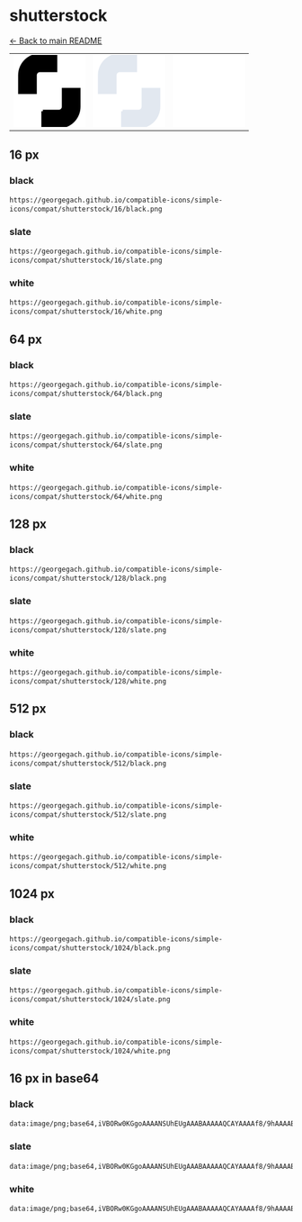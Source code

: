 # shutterstock

[← Back to main README](../../README.md)

<table><tr>
  <td><img src="./128/black.png" width="128" alt="shutterstock black icon" /></td>
  <td><img src="./128/slate.png" width="128" alt="shutterstock slate icon" /></td>
  <td><img src="./128/white.png" width="128" alt="shutterstock white icon" /></td>
</tr></table>

## 16 px

### black
```
https://georgegach.github.io/compatible-icons/simple-icons/compat/shutterstock/16/black.png
```

### slate
```
https://georgegach.github.io/compatible-icons/simple-icons/compat/shutterstock/16/slate.png
```

### white
```
https://georgegach.github.io/compatible-icons/simple-icons/compat/shutterstock/16/white.png
```

## 64 px

### black
```
https://georgegach.github.io/compatible-icons/simple-icons/compat/shutterstock/64/black.png
```

### slate
```
https://georgegach.github.io/compatible-icons/simple-icons/compat/shutterstock/64/slate.png
```

### white
```
https://georgegach.github.io/compatible-icons/simple-icons/compat/shutterstock/64/white.png
```

## 128 px

### black
```
https://georgegach.github.io/compatible-icons/simple-icons/compat/shutterstock/128/black.png
```

### slate
```
https://georgegach.github.io/compatible-icons/simple-icons/compat/shutterstock/128/slate.png
```

### white
```
https://georgegach.github.io/compatible-icons/simple-icons/compat/shutterstock/128/white.png
```

## 512 px

### black
```
https://georgegach.github.io/compatible-icons/simple-icons/compat/shutterstock/512/black.png
```

### slate
```
https://georgegach.github.io/compatible-icons/simple-icons/compat/shutterstock/512/slate.png
```

### white
```
https://georgegach.github.io/compatible-icons/simple-icons/compat/shutterstock/512/white.png
```

## 1024 px

### black
```
https://georgegach.github.io/compatible-icons/simple-icons/compat/shutterstock/1024/black.png
```

### slate
```
https://georgegach.github.io/compatible-icons/simple-icons/compat/shutterstock/1024/slate.png
```

### white
```
https://georgegach.github.io/compatible-icons/simple-icons/compat/shutterstock/1024/white.png
```

## 16 px in base64

### black
```
data:image/png;base64,iVBORw0KGgoAAAANSUhEUgAAABAAAAAQCAYAAAAf8/9hAAAABmJLR0QA/wD/AP+gvaeTAAAA00lEQVQ4jaXTMU5CQRAG4E+gEjXReARCY2xJ7OisuBS3sPIUNhRewQboMFpAQgGJFhoSHlqwwPryYH3hTyYz/+7Mv5PZDDtc4xkTLPAT2UACZyFplSvc2Mu+wkrwXTRxknopj1rw91EM7/iM+FtKaGTX7gfa/+2gUnCW4esYgVKopVO2aOAR1cBn6GwEhpiGOMO8QOAKN7gM/DXuoFOikz84egZlBOoKZnZoiA+4i/gFziP+nRJo4XbP3RJPB2qxXqCixVqhj9OUwCBXuMAYPesvBb++MzFB7nfuhgAAAABJRU5ErkJggg==
```

### slate
```
data:image/png;base64,iVBORw0KGgoAAAANSUhEUgAAABAAAAAQCAYAAAAf8/9hAAAABmJLR0QA/wD/AP+gvaeTAAABHUlEQVQ4jaWQvUoDURCFv9msUfAnrErQQFKJKMFWsLG1yjv4KvoWVvb2dhb6EgEbUQKLLiiaYg2Ju8ciye7GxGQ1p5k7c+/57swYA/l+ezNy4ithe6ANoEgiNWtbXp0JcgGCIFjpSHcm9kH285GZdSeZE0AnXjw3tCsYM8+SO4gnSs8YPAm1kwFkjzMAWsrU2kintW3vNk8HzvDLREYETpjHnALmkDv7SV+t4GNH4tKgAIDxWi2XGi6AmTWBFwBBRIG3MULEOo7qEt6g8pB0UC2XGv8dYe4d5AYY8bIpszP1w69LbD2/XwgdDfMI1gxWM8jPqQCMQ2QHaTpy96VY138aIeOWpPsFhWdTAZKKozldM/OBG6fnHFcqlRDgG3W1W2P6TM4pAAAAAElFTkSuQmCC
```

### white
```
data:image/png;base64,iVBORw0KGgoAAAANSUhEUgAAABAAAAAQCAYAAAAf8/9hAAAABmJLR0QA/wD/AP+gvaeTAAAA40lEQVQ4jaWQvUpDQRBGz8SLhX+g+AgiiNgKdnZW6X0e38LKp7AVfII0xk7RRhBU0CJiMB4LV1ll98ZLTjPzzc58zA4k1HX1TL1T3/zNkApNGl4CzoEtIAp945pBL8UjYLMy3EqT4kGWA9wCL5m+aXVRr7L/Pqv7/92gV6hNgNEsBp1oprd8oW4AJ8BcKj1GRP/b4BK4T/kEeCp4rAHbwGrS1z8bRES/094ZM9+gi8EihZtVj6geA3tZaQVYzvRrqwGwC+xU3t6B05ZZUAeW+VAv1IVpG8z/0WPgARgChxExAvgEeHNz4tMzBckAAAAASUVORK5CYII=
```

